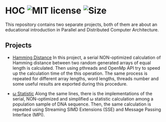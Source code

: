 # HOC ![MIT license](https://img.shields.io/github/license/CSpyridakis/HOC.svg?style=plastic) ![Size](https://img.shields.io/github/repo-size/CSpyridakis/HOC.svg?style=plastic)

This repository contains two separate projects, both of them are about an educational introduction in Parallel and Distributed Computer Architecture. 

## Projects
* [Hamming Distance](./Hamming-Distance) 
In this project, a serial NON-optimized calculation of Hamming distance between two random generated arrays of equal length is calculated. Then using pthreads and OpenMp API try to speed up the calculation time of the this operation. The same process is repeated for different array lengths, word lengths, threads number and some useful results are exported during this procedure.


* [ω Statistic](./Omega-Statistic)
Along the same lines, there is the implementations of the serial, NON-optimized and simplified ω statistic calculation among a population sample of DNA sequence. Then, the same calculation is repeated using Streaming SIMD Extensions (SSE) and Message Passing Interface (MPI). 





